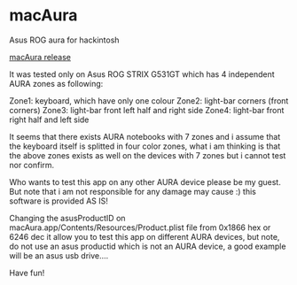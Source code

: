 # macAura
Asus ROG aura for hackintosh

[macAura release](https://github.com/serdeliuk/macAura/releases)

It was tested only on Asus ROG STRIX G531GT which has 4 independent AURA zones as following:

Zone1: keyboard, which have only one colour
Zone2: light-bar corners (front corners)
Zone3: light-bar front left half and right side
Zone4: light-bar front right half and left side

It seems that there exists AURA notebooks with 7 zones and i assume that the keyboard itself is splitted in four color zones, what i am thinking is that the above zones exists as well on the devices with 7 zones but i cannot test nor confirm.

Who wants to test this app on any other AURA device please be my guest.
But note that i am not responsible for any damage may cause :) this software is provided AS IS!

Changing the asusProductID on macAura.app/Contents/Resources/Product.plist file from 0x1866 hex or 6246 dec it allow you to test this app on different AURA devices, but note, do not use an asus productid which is not an AURA device, a good example will be an asus usb drive....

Have fun!
